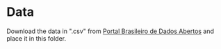 # Data
Download the data in ".csv" from [Portal
Brasileiro de Dados Abertos](https://dados.gov.br/dados/conjuntos-dados/covid-19-vacinacao1) and place it in this folder.